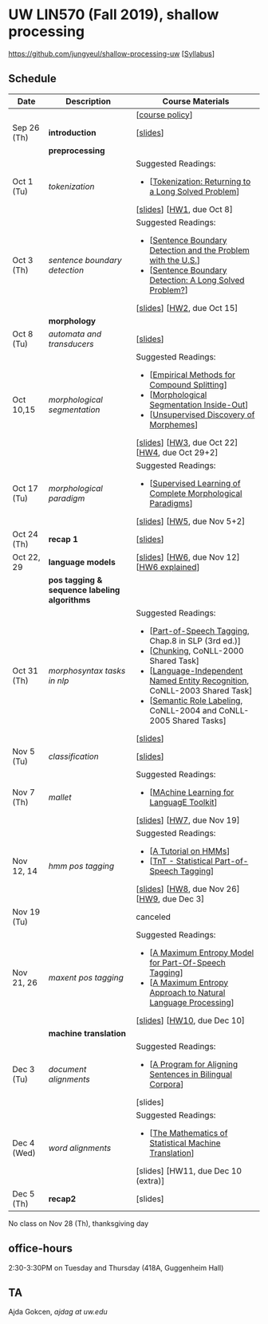 # UW LIN570 (Fall 2019), shallow processing 

https://github.com/jungyeul/shallow-processing-uw [[Syllabus](https://www.overleaf.com/read/xvnxwrgqrpzt)]

## Schedule
| Date |	Description	 |Course Materials |
| ------------ | ------------ | ------------  |
|  |  | [[course policy](https://drive.google.com/open?id=1Q0ddg8ZU0IRxa9HorTTKfnqrfg_KcUpd)] |
| Sep 26 (Th) | **introduction** | [[slides](https://www.overleaf.com/read/zdcvpbszggkq)]|
|  | **preprocessing**  | |
| Oct 1 (Tu) |  *tokenization*  |  Suggested Readings:  <ul><li>[[Tokenization: Returning to a Long Solved Problem](http://aclweb.org/anthology/P/P12/P12-2074.pdf)]</li></ul> [[slides](https://www.overleaf.com/read/jdgvkvxxhvbx)] [[HW1](https://www.overleaf.com/read/zvhzvbsfbbtf), due Oct 8]|
| Oct 3 (Th) | *sentence boundary detection*   |   Suggested Readings:  <ul><li>[[Sentence Boundary Detection and the Problem with the U.S.](http://aclweb.org/anthology/N/N09/N09-2061.pdf)]</li><li>[[Sentence Boundary Detection: A Long Solved Problem?](http://aclweb.org/anthology/C/C12/C12-2096.pdf)]</li></ul> [[slides](https://www.overleaf.com/read/nqmdhrfvsfnw)] [[HW2](https://www.overleaf.com/read/hpddrmcpqfkb), due Oct 15]|
|  | **morphology**  | |
| Oct 8 (Tu) | *automata and transducers* | [[slides](https://www.overleaf.com/read/kqmymgpdjkfq)]  |
| Oct 10,15 | *morphological segmentation*  | Suggested Readings:  <ul><li>[[Empirical Methods for Compound Splitting](http://www.aclweb.org/anthology/E03-1076)]</li> <li>[[Morphological Segmentation Inside-Out](https://www.aclweb.org/anthology/D16-1256/)]</li><li>[[Unsupervised Discovery of Morphemes](http://aclweb.org/anthology/W02-0603)]</li></ul> [[slides](https://www.overleaf.com/read/jmwnfdnknbjc)] [[HW3](https://www.overleaf.com/read/kfgjbcvbfxmq), due Oct 22] [[HW4](https://www.overleaf.com/read/wtzvfqwvtbfw), due Oct 29+2]  |
| Oct 17 (Tu) | *morphological paradigm* | Suggested Readings:  <ul><li>[[Supervised Learning of Complete Morphological Paradigms](https://www.aclweb.org/anthology/N13-1138)]</li></ul> [[slides](https://www.overleaf.com/read/ssxrfqdqbybg)] [[HW5](https://www.overleaf.com/read/cxtrwcqwjdjy), due Nov 5+2] |
| Oct 24 (Th) | **recap 1** | [[slides](https://www.overleaf.com/read/nwqzyqzscyct)]|
| Oct 22, 29 | **language models** |  [[slides](https://www.overleaf.com/read/zhyvywqkmfpw)] [[HW6](https://www.overleaf.com/read/npkzqnzjtscg), due Nov 12] [[HW6 explained](https://www.overleaf.com/read/qwnshgygcmhb)]|
|  | **pos tagging & sequence labeling algorithms**  | |
| Oct 31 (Th) | *morphosyntax tasks in nlp* |  Suggested Readings:  <ul><li>[[Part-of-Speech Tagging](https://web.stanford.edu/~jurafsky/slp3/8.pdf), Chap.8 in SLP (3rd ed.)]</li>  <li>[[Chunking](https://www.clips.uantwerpen.be/conll2000/chunking/), CoNLL-2000 Shared Task]</li> <li>[[Language-Independent Named Entity Recognition](https://www.clips.uantwerpen.be/conll2003/ner/), CoNLL-2003 Shared Task]</li><li>[[Semantic Role Labeling](http://www.lsi.upc.edu/~srlconll/), CoNLL-2004 and CoNLL-2005 Shared Tasks]</li> </ul>[[slides](https://www.overleaf.com/read/fywzsvzvwvff)] |
| Nov 5 (Tu) | *classification* | [[slides](https://www.overleaf.com/read/fgbfgqsptddd)]  |
| Nov 7 (Th) | *mallet* | Suggested Readings:  <ul><li>[[MAchine Learning for LanguagE Toolkit](http://mallet.cs.umass.edu)]</li> </ul> [[slides](https://www.overleaf.com/read/cvnjvbbhcqvx)] [[HW7](https://www.overleaf.com/read/byfyydbwdsvw), due Nov 19]  |
| Nov 12, 14 | *hmm pos tagging* | Suggested Readings:  <ul><li>[[A Tutorial on HMMs](https://www.ece.ucsb.edu/Faculty/Rabiner/ece259/Reprints/tutorial%20on%20hmm%20and%20applications.pdf)]</li><li>[[TnT - Statistical Part-of-Speech Tagging](http://www.coli.uni-saarland.de/~thorsten/tnt/)]</li></ul> [[slides](https://www.overleaf.com/read/nyjhykdtjrvg)] [[HW8](https://www.overleaf.com/read/nhhxkkgpvcnr), due Nov 26] [[HW9](https://www.overleaf.com/read/ctzrmzfxzkjy), due Dec 3]  |
| Nov 19 (Tu) | |  canceled |
| Nov 21, 26  | *maxent pos tagging* | Suggested Readings:  <ul><li>[[A Maximum Entropy Model for Part-Of-Speech Tagging](https://www.aclweb.org/anthology/W96-0213/)] </li> <li>[[A Maximum Entropy Approach to Natural Language Processing](https://www.aclweb.org/anthology/J96-1002.pdf)]</li> </ul> [[slides](https://www.overleaf.com/read/psccxhsnbnmt)] [[HW10](https://www.overleaf.com/read/rytsmmmmfhzy), due Dec 10]  |
|  | **machine translation**  | |
| Dec 3 (Tu)   | *document alignments*  | Suggested Readings:  <ul><li>[[A Program for Aligning Sentences in Bilingual Corpora](http://www.aclweb.org/anthology/J93-1004)]</li></ul> [slides] |
| Dec 4 (Wed) | *word alignments*  | Suggested Readings:  <ul><li>[[The Mathematics of Statistical Machine Translation](http://www.aclweb.org/anthology/J93-2003)]</li></ul> [slides] [HW11, due Dec 10 (extra)]   |
| Dec 5 (Th) | **recap2** |[slides] |

No class on Nov 28 (Th), thanksgiving day



## office-hours
2:30-3:30PM on Tuesday and Thursday (418A, Guggenheim Hall)

## TA
Ajda Gokcen, *ajdag _at_ uw.edu*
